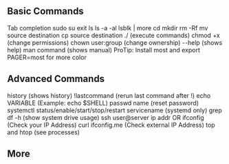 ## Basic Commands

Tab completion
sudo
su
exit
ls
ls -a -al
lsblk
| more 
cd
mkdir
rm -Rf
mv source destination
cp source destination
./ (execute commands)
chmod +x (change permissions)
chown user:group (change ownership)
--help (shows help)
man command (shows manual)
ProTip: Install most and export PAGER=most for more color

## Advanced Commands

history (shows history)
!lastcommand (rerun last command after !)
echo VARIABLE (Example: echo $SHELL)
passwd name (reset password)
systemctl status/enable/start/stop/restart servicename (systemd only)
grep
df -h (show system drive usage)
ssh user@server
ip addr OR ifconfig (Check your IP Address)
curl ifconfig.me (Check external IP Address)
top and htop (see processes)

## More


